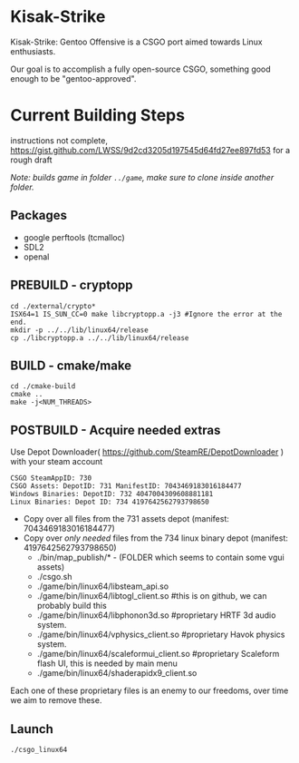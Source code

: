 # Kisak-Strike
Kisak-Strike: Gentoo Offensive is a CSGO port aimed towards Linux enthusiasts. 

Our goal is to accomplish a fully open-source CSGO, something good enough to be "gentoo-approved".


# Current Building Steps

instructions not complete, https://gist.github.com/LWSS/9d2cd3205d197545d64fd27ee897fd53 for a rough draft

*Note: builds game in folder `../game`, make sure to clone inside another folder.*

## Packages
* google perftools (tcmalloc)
* SDL2
* openal
## PREBUILD - cryptopp
```
cd ./external/crypto*
ISX64=1 IS_SUN_CC=0 make libcryptopp.a -j3 #Ignore the error at the end.
mkdir -p ../../lib/linux64/release
cp ./libcryptopp.a ../../lib/linux64/release
```

## BUILD - cmake/make
```
cd ./cmake-build
cmake ..
make -j<NUM_THREADS>
```
## POSTBUILD - Acquire needed extras
Use Depot Downloader( https://github.com/SteamRE/DepotDownloader ) with your steam account
```
CSGO SteamAppID: 730
CSGO Assets: DepotID: 731 ManifestID: 7043469183016184477
Windows Binaries: DepotID: 732 4047004309608881181
Linux Binaries: Depot ID: 734 4197642562793798650
```

* Copy over all files from the 731 assets depot (manifest: 7043469183016184477)
* Copy over *only needed* files from the 734 linux binary depot (manifest: 4197642562793798650)
    * ./bin/map_publish/* - (FOLDER which seems to contain some vgui assets)
    * ./csgo.sh
    * ./game/bin/linux64/libsteam_api.so
    * ./game/bin/linux64/libtogl_client.so #this is on github, we can probably build this
    * ./game/bin/linux64/libphonon3d.so #proprietary HRTF 3d audio system.
    * ./game/bin/linux64/vphysics_client.so #proprietary Havok physics system.
    * ./game/bin/linux64/scaleformui_client.so #proprietary Scaleform flash UI, this is needed by main menu
    * ./game/bin/linux64/shaderapidx9_client.so 

Each one of these proprietary files is an enemy to our freedoms, over time we aim to remove these.


## Launch
`./csgo_linux64`
    
